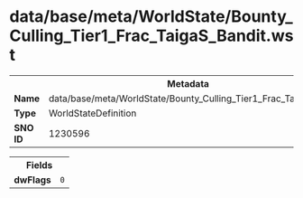 <h1>data/base/meta/WorldState/Bounty_Culling_Tier1_Frac_TaigaS_Bandit.wst</h1><table><tr><th colspan="100%">Metadata</th></tr><tr><td><b>Name</b></td><td>data/base/meta/WorldState/Bounty_Culling_Tier1_Frac_TaigaS_Bandit.wst</td></tr><tr><td><b>Type</b></td><td>WorldStateDefinition</td></tr><tr><td><b>SNO ID</b></td><td>1230596</td></tr></table>

<table><tr><th colspan="100%">Fields</th></tr><tr><td><b>dwFlags</b></td><td><code>0</code></td></tr></table>


